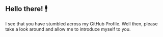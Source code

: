 ## Hello there! 🕴️

I see that you have stumbled across my GitHub Profile. Well then, please take a look around and allow me to introduce myself to you. 

